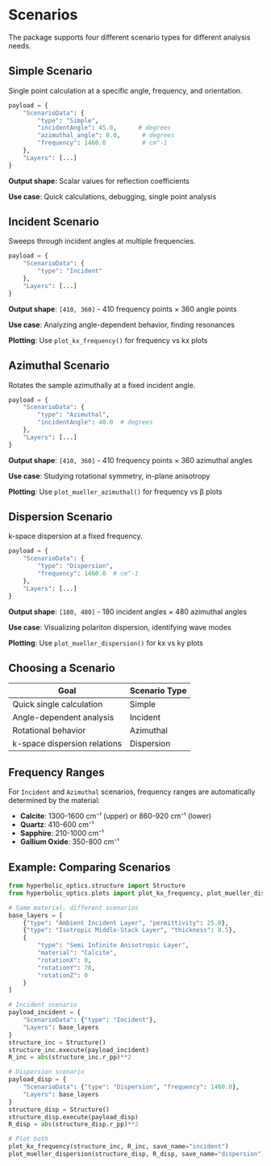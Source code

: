 # Scenarios

The package supports four different scenario types for different analysis needs.

## Simple Scenario

Single point calculation at a specific angle, frequency, and orientation.

```python
payload = {
    "ScenarioData": {
        "type": "Simple",
        "incidentAngle": 45.0,      # degrees
        "azimuthal_angle": 0.0,      # degrees  
        "frequency": 1460.0          # cm^-1
    },
    "Layers": [...]
}
```

**Output shape**: Scalar values for reflection coefficients

**Use case**: Quick calculations, debugging, single point analysis

## Incident Scenario

Sweeps through incident angles at multiple frequencies.

```python
payload = {
    "ScenarioData": {
        "type": "Incident"
    },
    "Layers": [...]
}
```

**Output shape**: `[410, 360]` - 410 frequency points × 360 angle points

**Use case**: Analyzing angle-dependent behavior, finding resonances

**Plotting**: Use `plot_kx_frequency()` for frequency vs kx plots

## Azimuthal Scenario  

Rotates the sample azimuthally at a fixed incident angle.

```python
payload = {
    "ScenarioData": {
        "type": "Azimuthal",
        "incidentAngle": 40.0  # degrees
    },
    "Layers": [...]
}
```

**Output shape**: `[410, 360]` - 410 frequency points × 360 azimuthal angles

**Use case**: Studying rotational symmetry, in-plane anisotropy

**Plotting**: Use `plot_mueller_azimuthal()` for frequency vs β plots

## Dispersion Scenario

k-space dispersion at a fixed frequency.

```python
payload = {
    "ScenarioData": {
        "type": "Dispersion",
        "frequency": 1460.0  # cm^-1
    },
    "Layers": [...]
}
```

**Output shape**: `[180, 480]` - 180 incident angles × 480 azimuthal angles

**Use case**: Visualizing polariton dispersion, identifying wave modes

**Plotting**: Use `plot_mueller_dispersion()` for kx vs ky plots

## Choosing a Scenario

| Goal | Scenario Type |
|------|---------------|
| Quick single calculation | Simple |
| Angle-dependent analysis | Incident |
| Rotational behavior | Azimuthal |
| k-space dispersion relations | Dispersion |

## Frequency Ranges

For `Incident` and `Azimuthal` scenarios, frequency ranges are automatically determined by the material:

- **Calcite**: 1300-1600 cm⁻¹ (upper) or 860-920 cm⁻¹ (lower)
- **Quartz**: 410-600 cm⁻¹
- **Sapphire**: 210-1000 cm⁻¹
- **Gallium Oxide**: 350-800 cm⁻¹

## Example: Comparing Scenarios

```python
from hyperbolic_optics.structure import Structure
from hyperbolic_optics.plots import plot_kx_frequency, plot_mueller_dispersion

# Same material, different scenarios
base_layers = [
    {"type": "Ambient Incident Layer", "permittivity": 25.0},
    {"type": "Isotropic Middle-Stack Layer", "thickness": 0.5},
    {
        "type": "Semi Infinite Anisotropic Layer",
        "material": "Calcite",
        "rotationX": 0,
        "rotationY": 70,
        "rotationZ": 0
    }
]

# Incident scenario
payload_incident = {
    "ScenarioData": {"type": "Incident"},
    "Layers": base_layers
}
structure_inc = Structure()
structure_inc.execute(payload_incident)
R_inc = abs(structure_inc.r_pp)**2

# Dispersion scenario
payload_disp = {
    "ScenarioData": {"type": "Dispersion", "frequency": 1460.0},
    "Layers": base_layers
}
structure_disp = Structure()
structure_disp.execute(payload_disp)
R_disp = abs(structure_disp.r_pp)**2

# Plot both
plot_kx_frequency(structure_inc, R_inc, save_name="incident")
plot_mueller_dispersion(structure_disp, R_disp, save_name="dispersion")
```